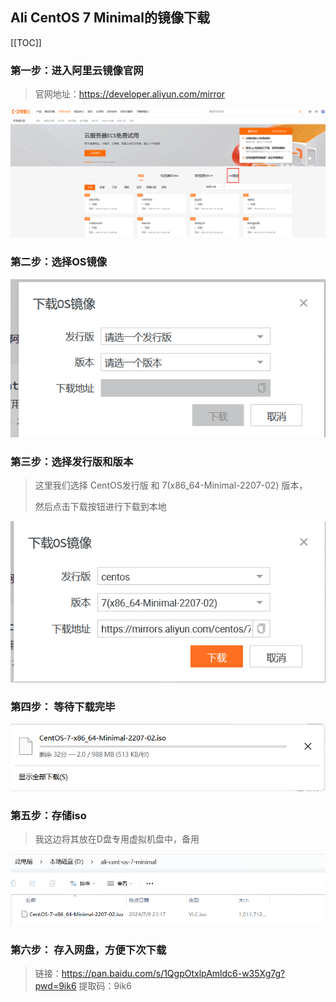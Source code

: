 ## Ali CentOS 7 Minimal的镜像下载

[[TOC]]

### 第一步：进入阿里云镜像官网

> 官网地址：https://developer.aliyun.com/mirror

![image-20240709225718193](../../.vuepress/public/images/image-20240709225718193.png)

### 第二步：选择OS镜像

![image-20240709225737672](../../.vuepress/public/images/image-20240709225737672.png)

### 第三步：选择发行版和版本

> 这里我们选择 CentOS发行版 和 7(x86_64-Minimal-2207-02) 版本，
>
> 然后点击下载按钮进行下载到本地

![image-20240709225824613](../../.vuepress/public/images/image-20240709225824613.png)

### 第四步： 等待下载完毕

![image-20240709225922213](../../.vuepress/public/images/image-20240709225922213.png)

### 第五步：存储iso

> 我这边将其放在D盘专用虚拟机盘中，备用

![image-20240709232052326](../../.vuepress/public/images/image-20240709232052326.png)

### 第六步： 存入网盘，方便下次下载

> 链接：https://pan.baidu.com/s/1QgpOtxlpAmldc6-w35Xg7g?pwd=9ik6 
> 		提取码：9ik6 
